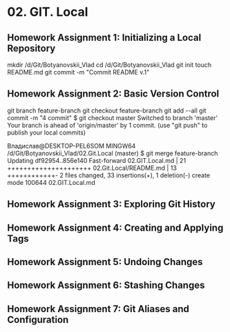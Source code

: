 <h1>02. GIT. Local</h1>

<h2>Homework Assignment 1: Initializing a Local Repository</h2>
mkdir /d/Git/Botyanovskii_Vlad
cd /d/Git/Botyanovskii_Vlad
git init
touch README.md
git commit -m "Commit README v.1"
<h2>Homework Assignment 2: Basic Version Control</h2>
git branch feature-branch
git checkout feature-branch
git add --all
git commit -m "4 commit"
$ git checkout master
Switched to branch 'master'
Your branch is ahead of 'origin/master' by 1 commit.
  (use "git push" to publish your local commits)

Владислав@DESKTOP-PEL6SOM MINGW64 /d/Git/Botyanovskii_Vlad/02.Git.Local (master)
$ git merge feature-branch
Updating df92954..856e140
Fast-forward
 02.GIT.Local.md        | 21 +++++++++++++++++++++
 02.Git.Local/README.md | 13 ++++++++++++-
 2 files changed, 33 insertions(+), 1 deletion(-)
 create mode 100644 02.GIT.Local.md
<h2>Homework Assignment 3: Exploring Git History</h2>

<h2>Homework Assignment 4: Creating and Applying Tags</h2>

<h2>Homework Assignment 5: Undoing Changes</h2>

<h2>Homework Assignment 6: Stashing Changes</h2>

<h2>Homework Assignment 7: Git Aliases and Configuration</h2>
